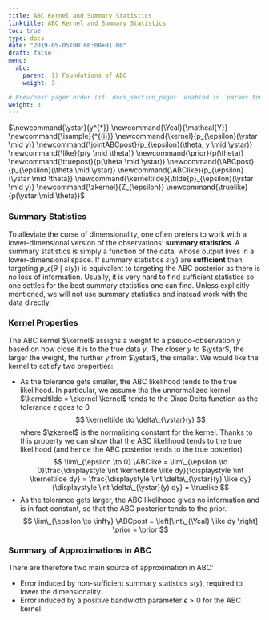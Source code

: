 ```yaml
---
title: ABC Kernel and Summary Statistics
linktitle: ABC Kernel and Summary Statistics
toc: true
type: docs
date: "2019-05-05T00:00:00+01:00"
draft: false
menu:
  abc:
    parent: 1) Foundations of ABC
    weight: 3

# Prev/next pager order (if `docs_section_pager` enabled in `params.toml`)
weight: 3
---
```

$\newcommand{\ystar}{y^{\*}}
\newcommand{\Ycal}{\mathcal{Y}}
\newcommand{\isample}{^{(i)}}
\newcommand{\kernel}{p\_{\epsilon}(\ystar \mid y)}
\newcommand{\jointABCpost}{p_\{\epsilon}(\theta, y \mid \ystar)}
\newcommand{\like}{p(y \mid \theta)}
\newcommand{\prior}{p(\theta)}
\newcommand{\truepost}{p(\theta \mid \ystar)}
\newcommand{\ABCpost}{p\_{\epsilon}(\theta \mid \ystar)}
\newcommand{\ABClike}{p\_{\epsilon}(\ystar \mid \theta)}
\newcommand{\kerneltilde}{\tilde{p}\_{\epsilon}(\ystar \mid y)}
\newcommand{\zkernel}{Z\_{\epsilon}}
\newcommand{\truelike}{p(\ystar \mid \theta)}$

### Summary Statistics
To alleviate the curse of dimensionality, one often prefers to work with a lower-dimensional version of the observations: **summary statistics**. A summary statistics is simply a function of the data, whose output lives in a lower-dimensional space. If summary statistics $s(y)$ are **sufficient** then targeting $p\_{\epsilon}(\theta \mid s(y))$ is equivalent to targeting the ABC posterior as there is no loss of information. Usually, it is very hard to find sufficient statistics so one settles for the best summary statistics one can find. Unless explicitly mentioned, we will not use summary statistics and instead work with the data directly.

### Kernel Properties
The ABC kernel $\kernel$ assigns a weight to a pseudo-observation $y$ based on how close it is to the true data $y$. The closer $y$ to $\ystar$, the larger the weight, the further $y$ from $\ystar$, the smaller.
We would like the kernel to satisfy two properties:

- As the tolerance gets smaller, the ABC likelihood tends to the true likelihood. In particular, we assume tha the unnormalized kernel $\kerneltilde = \zkernel \kernel$ tends to the Dirac Delta function as the tolerance $\epsilon$ goes to $0$
$$
\kerneltilde \to \delta\_{\ystar}(y)
$$
where $\zkernel$ is the normalizing constant for the kernel. Thanks to this property we can show that the ABC likelihood tends to the true likelihood (and hence the ABC posterior tends to the true posterior)
$$
\lim\_{\epsilon \to 0} \ABClike = \lim\_{\epsilon \to 0}\frac{\displaystyle \int \kerneltilde \like dy}{\displaystyle \int \kerneltilde dy} = \frac{\displaystyle \int \delta\_{\ystar}(y) \like dy}{\displaystyle \int \delta\_{\ystar}(y) dy} = \truelike
$$
- As the tolerance gets larger, the ABC likelihood gives no information and is in fact constant, so that the ABC posterior tends to the prior.
$$
\lim\_{\epsilon \to \infty} \ABCpost = 
\left[\int\_{\Ycal} \like dy \right] \prior = \prior
$$

### Summary of Approximations in ABC
There are therefore two main source of approximation in ABC: 

  - Error induced by non-sufficient summary statistics $s(y)$, required to lower the dimensionality.
  - Error induced by a positive bandwidth parameter $\epsilon > 0$ for the ABC kernel.

